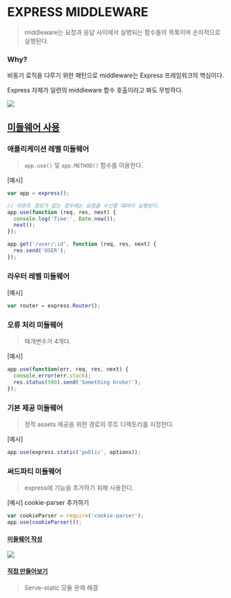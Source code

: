 # EXPRESS MIDDLEWARE

> middleware는 요청과 응답 사이에서 실행되는 함수들의 목록이며 순차적으로 실행된다.

### Why?

비동기 로직을 다루기 위한 패턴으로 middleware는 Express 프레임워크의 핵심이다. 

Express 자체가 일련의 middleware 함수 호출이라고 봐도 무방하다. 


![](https://developer.okta.com/assets-jekyll/blog/express-middleware-examples/middleware-30b3b30ad54e21d8281719042860f3edd9fb1f40f93150233a08165d908f4631.png)





## [미들웨어 사용](https://expressjs.com/ko/guide/using-middleware.html)

### 애플리케이션 레벨 미들웨어

> `app.use()` 및 `app.METHOD()` 함수를 이용한다.

[예시]

```js
var app = express();

// 마운트 경로가 없는 경우에는 요청을 수신할 때마다 실행된다.
app.use(function (req, res, next) {
  console.log('Time:', Date.now());
  next();
});

app.get('/user/:id', function (req, res, next) {
  res.send('USER');
});
```



### 라우터 레벨 미들웨어

[예시]

```js
var router = express.Router();
```



### 오류 처리 미들웨어

> 매개변수가 4개다.

[예시]

```js
app.use(function(err, req, res, next) {
  console.error(err.stack);
  res.status(500).send('Something broke!');
});
```



### 기본 제공 미들웨어

> 정적 assets 제공을 위한 경로의 루트 디렉토리를 지정한다.

[예시]

```js
app.use(express.static('public', options));
```



### 써드파티 미들웨어

> express에 기능을 추가하기 위해 사용한다.

[예시] cookie-parser 추가하기

```js
var cookieParser = require('cookie-parser');
app.use(cookieParser());
```



#### [미들웨어 작성](https://expressjs.com/ko/guide/writing-middleware.html)

![](https://expressjs.com/images/express-mw.png)

#### [직접 만들어보기](https://jeonghwan-kim.github.io/series/2018/12/08/node-web-8_middleware.html)

> Serve-static 모듈 문제 해결

